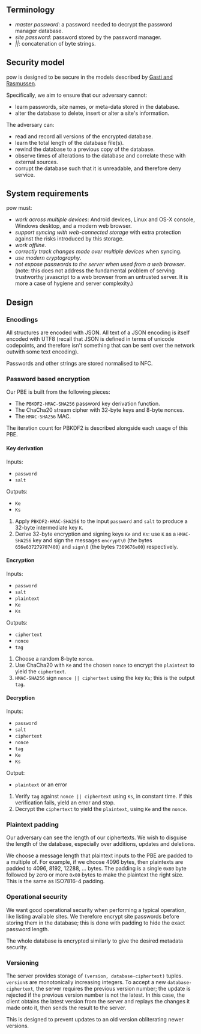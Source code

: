 ## Terminology

* *master password*: a password needed to decrypt the password manager database.
* *site password*: password stored by the password manager.
* *||*: concatenation of byte strings.

## Security model

pow is designed to be secure in the models described by
[Gasti and Rasmussen](http://www.cs.ox.ac.uk/files/6487/pwvault.pdf).

Specifically, we aim to ensure that our adversary cannot:

* learn passwords, site names, or meta-data stored in the database.
* alter the database to delete, insert or alter a site's information.

The adversary can:

* read and record all versions of the encrypted database.
* learn the total length of the database file(s).
* rewind the database to a previous copy of the database.
* observe times of alterations to the database and correlate these with external sources.
* corrupt the database such that it is unreadable, and therefore deny service.

## System requirements

pow must:

* *work across multiple devices*: Android devices, Linux and OS-X console, Windows desktop, and a modern web browser.
* *support syncing with web-connected storage* with extra protection against the risks introduced by this storage.
* *work offline*.
* *correctly track changes made over multiple devices* when syncing.
* *use modern cryptography*.
* *not expose passwords to the server when used from a web browser*. (note: this does not address the fundamental problem of serving trustworthy javascript to a web browser from an untrusted server.  It is more a case of hygiene and server complexity.)

## Design
### Encodings
All structures are encoded with JSON.  All text of a JSON encoding is itself encoded
with UTF8 (recall that JSON is defined in terms of unicode codepoints, and therefore
isn't something that can be sent over the network outwith some text encoding).

Passwords and other strings are stored normalised to NFC.

### Password based encryption

Our PBE is built from the following pieces:

- The `PBKDF2-HMAC-SHA256` password key derivation function.
- The ChaCha20 stream cipher with 32-byte keys and 8-byte nonces.
- The `HMAC-SHA256` MAC.

The iteration count for PBKDF2 is described alongside each usage of this PBE.

#### Key derivation

Inputs:
* `password`
* `salt`

Outputs:
* `Ke`
* `Ks`

1. Apply `PBKDF2-HMAC-SHA256` to the input `password` and `salt` to produce a 32-byte intermediate key `K`.
2. Derive 32-byte encryption and signing keys `Ke` and `Ks`:
   use `K` as a `HMAC-SHA256` key and sign the messages `encrypt\0` (the bytes `656e637279707400`)
   and `sign\0` (the bytes `7369676e00`) respectively.

#### Encryption

Inputs:
* `password`
* `salt`
* `plaintext`
* `Ke`
* `Ks`

Outputs:
* `ciphertext`
* `nonce`
* `tag`

1. Choose a random 8-byte `nonce`.
2. Use ChaCha20 with `Ke` and the chosen `nonce` to encrypt the `plaintext` to yield the `ciphertext`.
3. `HMAC-SHA256` sign `nonce || ciphertext` using the key `Ks`; this is the output `tag`.

#### Decryption
Inputs:
* `password`
* `salt`
* `ciphertext`
* `nonce`
* `tag`
* `Ke`
* `Ks`

Output:
* `plaintext` or an error

1. Verify `tag` against `nonce || ciphertext` using `Ks`, in constant time.  If this verification fails, yield an error and stop.
2. Decrypt the `ciphertext` to yield the `plaintext`, using `Ke` and the `nonce`.

### Plaintext padding
Our adversary can see the length of our ciphertexts.  We wish to disguise the length
of the database, especially over additions, updates and deletions.

We choose a message length that plaintext inputs to the PBE are padded to a multiple of.
For example, if we choose 4096 bytes, then plaintexts are padded to 4096, 8192, 12288, ... bytes.
The padding is a single `0x80` byte followed by zero or more `0x00` bytes to make the plaintext
the right size.  This is the same as ISO7816-4 padding.

### Operational security
We want good operational security when performing a typical operation, like listing available sites.
We therefore encrypt site passwords before storing them in the database; this is done with padding
to hide the exact password length.

The whole database is encrypted similarly to give the desired metadata security.

### Versioning
The server provides storage of `(version, database-ciphertext)` tuples.  `version`s are monotonically
increasing integers.  To accept a new `database-ciphertext`, the server requires the previous version
number; the update is rejected if the previous version number is not the latest.  In this case, the
client obtains the latest version from the server and replays the changes it made onto it, then sends
the result to the server.

This is designed to prevent updates to an old version obliterating newer versions.

